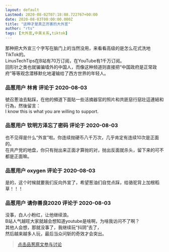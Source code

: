 ```yaml
---
layout: default
Lastmod: 2020-08-02T07:18:08.722767+00:00
date: 2020-08-03T00:00:00.000Z
title: "这种才是真正厉害的大外宣"
author: "rts"
tags: [大外宣,中美关系,tiktok]
---
```


那种把大外宣三个字写在脑门上的当然没用，来看看高级的是怎么花式洗地TikTok的。  
LinusTechTips在B站有70万订阅，在YouTube有1千万订阅。  
回形针之类也就骗骗墙外的中国人，而像这种频道则直接把“中国政府是正常政府”等等观念潜移默化地灌输给了西方世界的年轻人。

            
### 品葱用户 **林肯** 评论于 2020-08-03
        
號召蔥油去點踩，在他的頻道下面貼一些活摘器官的照片和共匪惡行惡壯這連結和行為，然後留言：  
I know this is what you are willing to support.
        


            
### 品葱用户 **钦明方泽忘了密码** 评论于 2020-08-03
        
也不见得是什么“外宣”啦。你连续抛硬币八千万次，几乎肯定有连续10次是正面的。  
在共产党的地盘，你只有抛出来正面才算抛的对，抛出反面就杀头，留下来的可不都是正面嘛。
        


            
### 品葱用户 **oxygen** 评论于 2020-08-03
        
是的，这个时候就要我们反向外宣了，希望葱油们自觉点踩，给骆驼背上加根稻草！！！
        


            
### 品葱用户 **请你善良2020** 评论于 2020-08-03
        
没事，白人小粉红，让他继续浪。  
B站人气越旺大家就越会想知道youtube是啥啊，为啥我访问不了啊？  
其他人会想，那就没事了，我继续玩“抖阴”去了，  
然后越来越多人玩，最后当众问斩的奇效才会突出。
        






> [点击品葱原文参与讨论](https://pincong.rocks/video/2741)

